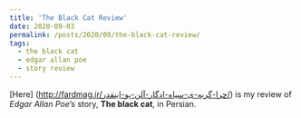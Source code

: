 ```yaml
---
title: 'The Black Cat Review'
date: 2020-09-03
permalink: /posts/2020/09/the-black-cat-review/
tags:
  - the black cat
  - edgar allan poe
  - story review
---
```



[Here] (http://fardmag.ir/چرا-گربه-ی-سیاه-ادگار-آلن-پو-اینقدر/) is my review of _Edgar Allan Poe_’s story, **The black cat**, in Persian.
